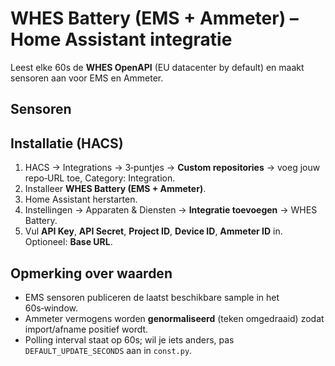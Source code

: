 # WHES Battery (EMS + Ammeter) – Home Assistant integratie


Leest elke 60s de **WHES OpenAPI** (EU datacenter by default) en maakt sensoren aan voor EMS en Ammeter.

## Sensoren



## Installatie (HACS)
1. HACS → Integrations → 3‑puntjes → **Custom repositories** → voeg jouw repo‑URL toe, Category: Integration.
2. Installeer **WHES Battery (EMS + Ammeter)**.
3. Home Assistant herstarten.
4. Instellingen → Apparaten & Diensten → **Integratie toevoegen** → WHES Battery.
5. Vul **API Key**, **API Secret**, **Project ID**, **Device ID**, **Ammeter ID** in. Optioneel: **Base URL**.


## Opmerking over waarden
- EMS sensoren publiceren de laatst beschikbare sample in het 60s‑window.
- Ammeter vermogens worden **genormaliseerd** (teken omgedraaid) zodat import/afname positief wordt.
- Polling interval staat op 60s; wil je iets anders, pas `DEFAULT_UPDATE_SECONDS` aan in `const.py`.